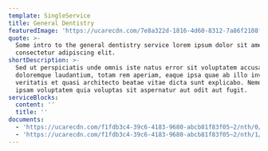 ```yaml
---
template: SingleService
title: General Dentistry
featuredImage: 'https://ucarecdn.com/7e8a322d-1816-4d60-8312-7a86f2108fe0/'
quote: >-
  Some intro to the general dentistry service lorem ipsum dolor sit amet,
  consectetur adipiscing elit.
shortDescription: >-
  Sed ut perspiciatis unde omnis iste natus error sit voluptatem accusantium
  doloremque laudantium, totam rem aperiam, eaque ipsa quae ab illo inventore
  veritatis et quasi architecto beatae vitae dicta sunt explicabo. Nemo enim
  ipsam voluptatem quia voluptas sit aspernatur aut odit aut fugit.
serviceBlocks:
  content: ''
  title: ''
documents:
  - 'https://ucarecdn.com/f1fdb3c4-39c6-4183-9680-abcb81f83f05~2/nth/0/'
  - 'https://ucarecdn.com/f1fdb3c4-39c6-4183-9680-abcb81f83f05~2/nth/1/'
---
```


